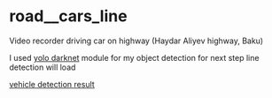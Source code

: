 # road__cars_line

Video recorder driving car on highway (Haydar Aliyev highway, Baku)

I used [yolo darknet](https://github.com/pjreddie/darknet) module for my object detection for next step line detection will load 

[vehicle detection result](https://youtu.be/oH6layzE5uY)
